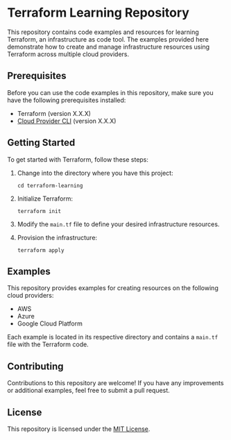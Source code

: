 # Terraform Learning Repository

This repository contains code examples and resources for learning Terraform, an infrastructure as code tool. The examples provided here demonstrate how to create and manage infrastructure resources using Terraform across multiple cloud providers.

## Prerequisites

Before you can use the code examples in this repository, make sure you have the following prerequisites installed:

- Terraform (version X.X.X)
- [Cloud Provider CLI](link-to-cloud-provider-cli) (version X.X.X)

## Getting Started

To get started with Terraform, follow these steps:

1. Change into the directory where you have this project:

    ```shell
    cd terraform-learning
    ```

2. Initialize Terraform:

    ```shell
    terraform init
    ```

3. Modify the `main.tf` file to define your desired infrastructure resources.

4. Provision the infrastructure:

    ```shell
    terraform apply
    ```

## Examples

This repository provides examples for creating resources on the following cloud providers:

- AWS
- Azure
- Google Cloud Platform

Each example is located in its respective directory and contains a `main.tf` file with the Terraform code.

## Contributing

Contributions to this repository are welcome! If you have any improvements or additional examples, feel free to submit a pull request.

## License

This repository is licensed under the [MIT License](link-to-license-file).